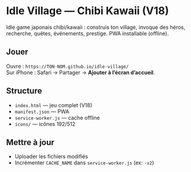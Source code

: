 # Idle Village — Chibi Kawaii (V18)
Idle game japonais chibi/kawaii : construis ton village, invoque des héros, recherche, quêtes, événements, prestige. PWA installable (offline).

## Jouer
Ouvre : `https://TON-NOM.github.io/idle-village/`  
Sur iPhone : Safari → Partager → **Ajouter à l’écran d’accueil**.

## Structure
- `index.html` — jeu complet (V18)  
- `manifest.json` — PWA  
- `service-worker.js` — cache offline  
- `icons/` — icônes 192/512

## Mettre à jour
- Uploader les fichiers modifiés  
- Incrémenter `CACHE_NAME` dans `service-worker.js` (ex: `-v2`)
